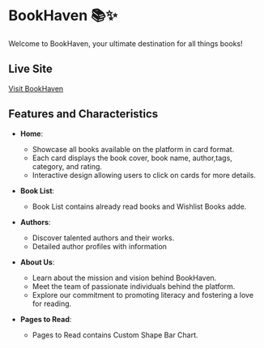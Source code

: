# BookHaven 📚✨

Welcome to BookHaven, your ultimate destination for all things books!

## Live Site

[Visit BookHaven](https://bookhaven-website.netlify.app/)

## Features and Characteristics

- **Home**:
  - Showcase all books available on the platform in card format.
  - Each card displays the book cover, book name, author,tags, category, and rating.
  - Interactive design allowing users to click on cards for more details.

- **Book List**:
  - Book List contains already read books and Wishlist Books adde.

- **Authors**:
  - Discover talented authors and their works.
  - Detailed author profiles with information


- **About Us**:
  - Learn about the mission and vision behind BookHaven.
  - Meet the team of passionate individuals behind the platform.
  - Explore our commitment to promoting literacy and fostering a love for reading.

- **Pages to Read**:
  - Pages to Read contains Custom Shape Bar Chart.